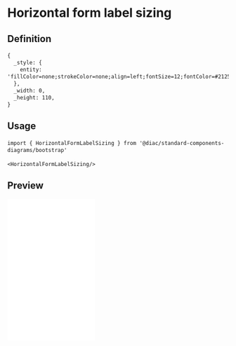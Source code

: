 # Horizontal form label sizing

## Definition

```
{
  _style: { 
    entity: 'fillColor=none;strokeColor=none;align=left;fontSize=12;fontColor=#212529;',
  },
  _width: 0,
  _height: 110,
}
```

## Usage

```
import { HorizontalFormLabelSizing } from '@diac/standard-components-diagrams/bootstrap'

<HorizontalFormLabelSizing/>
```

## Preview

<img src="./horizontal-form-label-sizing.png" width="200"/>
